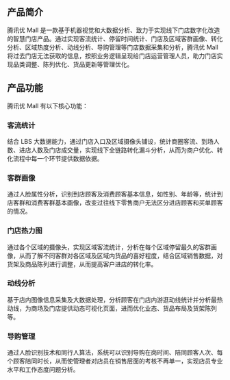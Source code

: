 ## 产品简介
腾讯优 Mall 是一款基于机器视觉和大数据分析、致力于实现线下门店数字化改造的智慧门店产品。通过实现客流统计、停留时间统计、门店及区域客群画像、转化分析、区域热度分析、动线分析、导购管理等门店数据采集和分析，腾讯优 Mall 将过去门店无法获取的信息，按照业务逻辑呈现给门店运营管理人员，助力门店实现品类调整、陈列优化、货品更新等管理优化。
## 产品功能
腾讯优 Mall 有以下核心功能：
### 客流统计
结合 LBS 大数据能力，通过门店入口及区域摄像头铺设，统计商圈客流、到场人数、进店人数及门店成交量，实现线下全链路转化漏斗分析，从而为商户优化、转化流程中每一个环节提供数据依据。
### 客群画像
通过人脸属性分析，识别到店顾客及消费顾客基本信息，如性别、年龄等，统计到店客群和消费客群基本画像，改变过往线下零售商户无法区分进店顾客和买单顾客的情况。
### 门店热力图
通过各个区域的摄像头，实现区域客流统计，分析在每个区域停留最久的客群画像，从而了解不同客群对各区域及区域内货品的喜好程度，结合区域销售数据，对货架及商品陈列进行调整，从而提高客户进店的转化率。
### 动线分析
基于店内图像信息采集及大数据处理，分析顾客在门店内游逛动线统计并分析最热动线，为商场及门店提供动态可视化页面，进而优化业态、货品布局及货架陈列等。
### 导购管理
通过人脸识别技术和同行人算法，系统可以识别导购在岗时间、陪同顾客人次、每个顾客陪同时长，从而使管理者对店员在销售层面的考核不再单一，实现店员专业水平和工作态度问题分析。
